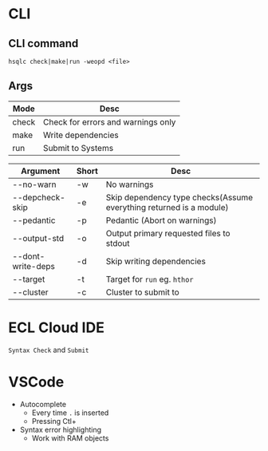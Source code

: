 # CLI

## CLI command

```
hsqlc check|make|run -weopd <file>
```

## Args

|Mode |Desc|
|-----|----|
|check|Check for errors and warnings only|
|make |Write dependencies|
|run  |Submit to Systems|

|Argument|Short|Desc|
|--------|-----|----|
|--no-warn|-w|No warnings|
|--depcheck-skip|-e|Skip dependency type checks(Assume everything returned is a module)|
|--pedantic|-p|Pedantic (Abort on warnings)|
|--output-std|-o|Output primary requested files to stdout|
|--dont-write-deps|-d|Skip writing dependencies|
|--target|-t|Target for `run` eg. `hthor`|
|--cluster|-c|Cluster to submit to|


# ECL Cloud IDE

`Syntax Check` and `Submit`

# VSCode

- Autocomplete
  - Every time `.` is inserted
  - Pressing Ctl+` `
- Syntax error highlighting
  - Work with RAM objects
